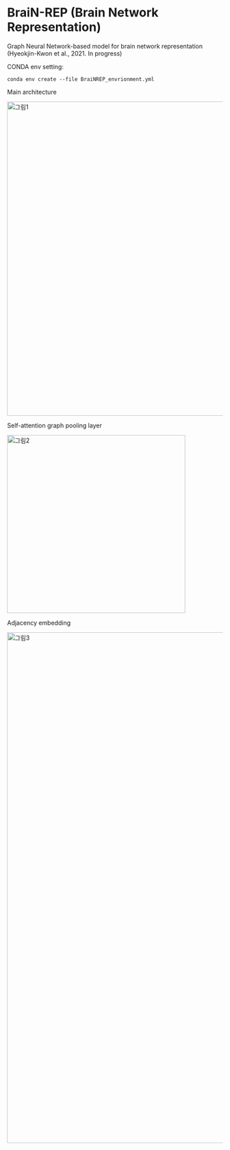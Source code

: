 # BraiN-REP (Brain Network Representation)
Graph Neural Network-based model for brain network representation (Hyeokjin-Kwon et al., 2021. In progress)

CONDA env setting:

    conda env create --file BraiNREP_envrionment.yml

Main architecture

<img width="734" alt="그림1" src="https://user-images.githubusercontent.com/84267304/118391771-05374500-b671-11eb-93a3-0f08e5a4593b.png">

Self-attention graph pooling layer

<img width="416" alt="그림2" src="https://user-images.githubusercontent.com/84267304/118391847-4deefe00-b671-11eb-9708-6f3a0bb24f49.png">

Adjacency embedding

<img width="1193" alt="그림3" src="https://user-images.githubusercontent.com/84267304/118391898-95758a00-b671-11eb-9f06-5c7ad90030bd.png">
